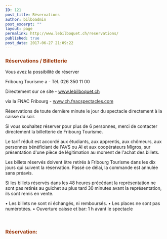 ```yaml
---
ID: 121
post_title: Réservations
author: bilboadmin
post_excerpt: ""
layout: page
permalink: http://www.lebilboquet.ch/reservations/
published: true
post_date: 2017-06-27 21:09:22
---
```

<h3><span style="color: #993300;"><strong>Réservations / Billetterie</strong></span></h3>
Vous avez la possibilité de réserver

Fribourg Tourisme a - Tél. 026 350 11 00

Directement sur ce site - www.lebilboquet.ch

via la FNAC Fribourg - www.ch.fnacspectacles.com

Réservations de toute dernière minute le jour du spectacle directement à la caisse du soir.

Si vous souhaitez réserver pour plus de 6 personnes, merci de contacter directement la billetterie de Fribourg Tourisme.

Le tarif réduit est accordé aux étudiants, aux apprentis, aux chômeurs, aux personnes bénéficiant de l'AVS ou AI et aux coopérateurs Migros, sur présentation d'une pièce de légitimation au moment de l'achat des billets.

Les billets réservés doivent être retirés à Fribourg Tourisme dans les dix jours qui suivent la réservation. Passé ce délai, la commande est annulée sans préavis.

Si les billets réservés dans les 48 heures précédant la représentation ne sont pas retirés au guichet au plus tard 30 minutes avant la représentation, ils sont remis en vente.

• Les billets ne sont ni échangés, ni remboursés.
• Les places ne sont pas numérotées.
• Ouverture caisse et bar: 1 h avant le spectacle

&nbsp;
<h3><span style="color: #993300;"><strong>Réservation:</strong></span></h3>